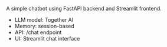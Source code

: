
A simple chatbot using FastAPI backend and Streamlit frontend.
-  LLM model: Together AI
-  Memory: session-based
-  API: /chat endpoint
-  UI: Streamlit chat interface
